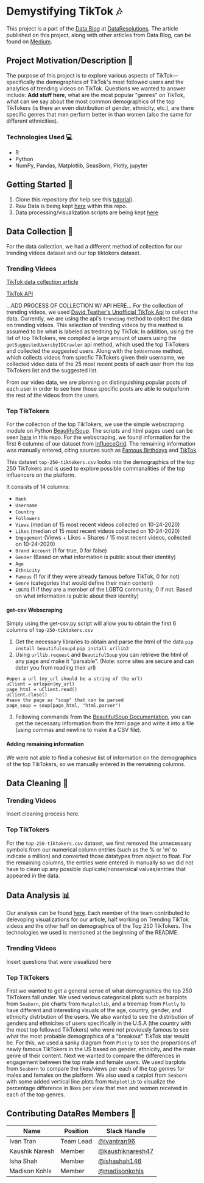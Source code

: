 # Demystifying TikTok :notes:
This project is a part of the [Data Blog](https://datares.github.io/#/datablog) at [DataResolutions](https://datares.github.io/#/).  The article published on this project, along with other articles from Data Blog, can be found on [Medium](https://medium.com/@ucladatares).

## Project Motivation/Description :dizzy:
The purpose of this project is to explore various aspects of TikTok—specifically the demographics of TikTok's most followed users and the analytics of trending videos on TikTok. Questions we wanted to answer include: **Add stuff here**, what are the most popular "genres" on TikTok, what can we say about the most common demographics of the top TikTokers (is there an even distribution of gender, ethnicity, etc.), are there specific genres that men perform better in than women (also the same for different ethnicities).

### Technologies Used :computer:
* R 
* Python
* NumPy, Pandas, Matplotlib, SeasBorn, Plotly, jupyter

## Getting Started :page_facing_up:

1. Clone this repository (for help see this [tutorial](https://help.github.com/articles/cloning-a-repository/)).
2. Raw Data is being kept [here](https://github.com/ivantran96/TikTok_famous/tree/main/Datasets) within this repo.  
3. Data processing/visualization scripts are being kept [here](https://github.com/ivantran96/TikTok_famous/tree/main/Visualizations)

## Data Collection :open_file_folder:
For the data collection, we had a different method of collection for our trending videos dataset and our top tiktokers dataset.

### Trending Videos
[TikTok data collection article](https://towardsdatascience.com/how-to-collect-data-from-tiktok-tutorial-ab848b40d191)

[TikTok API](https://github.com/davidteather/TikTok-Api)

...ADD PROCESS OF COLLECTION W/ API HERE...
For the collection of trending videos, we used [David Teather's Unofficial TikTok Api](https://www.google.com/search?q=tiktok+api&oq=tiktok+api&aqs=chrome.0.69i59j0i20i263j0l5j69i60.1342j0j7&sourceid=chrome&ie=UTF-8) to collect the data. Currently, we are using the api's `trending` method to collect the data on trending videos. This selection of trending videos by this method is assumed to be what is labeled as tredning by TikTok. In addition, using the list of top TikTokers, we compiled a large amount of users using the `getSuggestedUsersbyIDCrawler` api method, which used the top TikTokers and collected the suggested users. Along with the `byUsername` method, which collects videos from specfic TikTokers given their username, we collected video data of the 25 most recent posts of each user from the top TikTokers list and the suggested list. 

From our video data, we are planning on distinguishing popular posts of each user in order to see how those specific posts are able to outpeform the rest of the videos from the users.

### Top TikTokers
For the collection of the top TikTokers, we use the simple webscraping module on Python [BeautifulSoup](https://www.crummy.com/software/BeautifulSoup/bs4/doc/). The scripts and html pages used can be seen [here](https://github.com/ivantran96/TikTok_famous/tree/main/Datasets/Top%20Tiktokers%20Data%20Collection) in this repo. For the webscraping, we found information for the first 6 columns of our dataset from [InflueceGrid](https://www.influencegrid.com/tiktok-influencers). The remaining information was manually entered, citing sources such as [Famous Birthdays](https://www.famousbirthdays.com/) and [TikTok](https://www.tiktok.com/en/).

This dataset `top-250-tiktokers.csv` looks into the demographics of the top 250 TikTokers and is used to explore possible commanalities of the top influencers on the platform.

It consists of 14 columns:
* `Rank`
* `Username`
* `Country`
* `Followers`
* `Views` (median of 15 most recent videos collected on 10-24-2020)
* `Likes` (median of 15 most recent videos collected on 10-24-2020)
* `Engagement` (Views + Likes + Shares / 15 most recent videos, collected on 10-24-2020)
* `Brand Account` (1 for true, 0 for false)
* `Gender` (Based on what information is public about their identity)
* `Age`
* `Ethnicity`
* `Famous` (1 for if they were already famous before TikTok, 0 for not)
* `Genre` (categories that would define their main content)
* `LBGTQ` (1 if they are a member of the LGBTQ community, 0 if not. Based on what information is public about their identity)

#### get-csv Webscraping
Simply using the get-csv.py script will allow you to obtain the first 6 columns of `top-250-tiktokers.csv`

1. Get the necessary libraries to obtain and parse the html of the data
`pip install beautifulsoup4`
`pip install urllib3`
2. Using `urllib.request` and `BeautifulSoup` you can retrieve the html of any page and make it "parsable". (Note: some sites are secure and can deter you from reading their url)
```
#open a url (my_url should be a string of the url)
uClient = urlopen(my_url)
page_html = uClient.read()
uClient.close()
#save the page as "soup" that can be parsed
page_soup = soup(page_html, "html.parser")
```
3. Following commands from the [BeautifulSoup Documentation](https://www.crummy.com/software/BeautifulSoup/bs4/doc/), you can get the necessary information from the html page and write it into a file (using commas and newline to make it a CSV file).

#### Adding remaining information
We were not able to find a cohesive list of information on the demographics of the top TikTokers, so we manually entered in the remaining columns.

## Data Cleaning :shower:

### Trending Videos
Insert cleaning process here.

### Top TikTokers
For the `top-250-tiktokers.csv` dataset, we first removed the unnecessary symbols from our numerical column entries (such as the % or 'm' to indicate a million) and converted those datatypes from object to float. For the remaining columns, the entries were entered in manually so we did not have to clean up any possible duplicate/nonsensical values/entries that appeared in the data.

## Data Analysis :bar_chart:
Our analysis can be found [here](https://github.com/ivantran96/TikTok_famous/tree/main/Analysis). Each member of the team contributed to delevoping visualizations for our article, half working on Trending TikTok videos and the other half on demographics of the Top 250 TikTokers. The technologies we used is mentioned at the beginning of the README.

### Trending Videos
Insert questions that were visualized here

### Top TikTokers
First we wanted to get a general sense of what demographics the top 250 TikTokers fall under. We used various categorical plots such as barplots from `Seaborn`, pie charts from `Matplotlib`, and a treemap from `Plotly` to have different and interesting visuals of the age, country, gender, and ethnicity distrbution of the users. We also wanted to see the distribution of genders and ethnicites of users specifically in the U.S.A (the country with the most top followed TikTokers) who were not previously famous to see what the most probable demographics of a "breakout" TikTok star would be. For this, we used a sanky diagram from `Plotly` to see the proportions of newly famous TikTokers in the US based on gender, ethnicity, and the main genre of their content.
Next we wanted to compare the differences in engagement between the top male and female users. We used barplots from `Seaborn` to compare the likes/views per each of the top genres for males and females on the platform. We also used a catplot from `Seaborn` with some added vertical line plots from `Matplotlib` to visualize the percentage difference in likes per view that men and women received in each of the top genres.

## Contributing DataRes Members :muscle:

|Name     | Position | Slack Handle   | 
|---------|----------|----------------|
|Ivan Tran | Team Lead | [@ivantran96](https://github.com/ivantran96) |
|Kaushik Naresh | Member | [@kaushiknaresh47](https://github.com/kaushiknaresh47) |
|Isha Shah | Member | [@ishashah146](https://github.com/ishashah146) |
|Madison Kohls | Member | [@madisonkohls](https://github.com/madisonkohls) |

